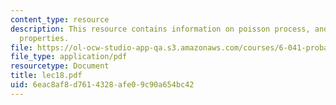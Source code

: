 ```yaml
---
content_type: resource
description: This resource contains information on poisson process, and its basic
  properties.
file: https://ol-ocw-studio-app-qa.s3.amazonaws.com/courses/6-041-probabilistic-systems-analysis-and-applied-probability-spring-2006/6eac8af8d7614328afe09c90a654bc42_lec18.pdf
file_type: application/pdf
resourcetype: Document
title: lec18.pdf
uid: 6eac8af8-d761-4328-afe0-9c90a654bc42
---
```

